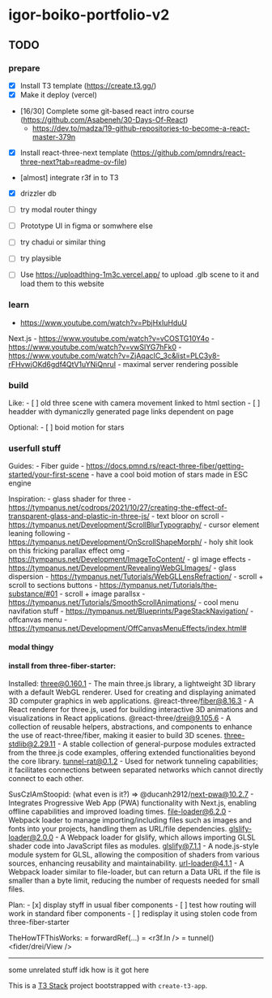 # igor-boiko-portfolio-v2

## TODO

### prepare

- [x] Install T3 template (https://create.t3.gg/)
- [x] Make it deploy (vercel)
- [16/30] Complete some git-based react intro course (https://github.com/Asabeneh/30-Days-Of-React)
    - https://dev.to/madza/19-github-repositories-to-become-a-react-master-379n
- [x] Install react-three-next template (https://github.com/pmndrs/react-three-next?tab=readme-ov-file)
- [almost] integrate r3f in to T3
- [x] drizzler db
- [ ] try modal router thingy
- [ ] Prototype UI in figma or somwhere else
- [ ] try chadui or similar thing
- [ ] try playsible
- [ ] Use https://uploadthing-1m3c.vercel.app/ to upload .glb scene to it and load them to this website



### learn

- https://www.youtube.com/watch?v=PbjHxIuHduU

Next.js
    - https://www.youtube.com/watch?v=vCOSTG10Y4o
    - https://www.youtube.com/watch?v=vwSlYG7hFk0
    - https://www.youtube.com/watch?v=ZjAqacIC_3c&list=PLC3y8-rFHvwjOKd6gdf4QtV1uYNiQnruI
    - maximal server rendering possible



### build

Like:
    - [ ] old three scene with camera movement linked to html section
    - [ ] headder with dymaniczlly generated page links dependent on page

Optional:
    - [ ] boid motion for stars



### userfull stuff

Guides:
    - Fiber guide - https://docs.pmnd.rs/react-three-fiber/getting-started/your-first-scene
    - have a cool boid motion of stars made in ESC engine

Inspiration:
    - glass shader for three - https://tympanus.net/codrops/2021/10/27/creating-the-effect-of-transparent-glass-and-plastic-in-three-js/
    - text bloor on scroll - https://tympanus.net/Development/ScrollBlurTypography/
    - cursor element leaning following - https://tympanus.net/Development/OnScrollShapeMorph/ 
    - holy shit look on this fricking parallax effect omg - https://tympanus.net/Development/ImageToContent/
    - gl image effects - https://tympanus.net/Development/RevealingWebGLImages/
    - glass dispersion - https://tympanus.net/Tutorials/WebGLLensRefraction/
    - scroll + scroll to sections buttons - https://tympanus.net/Tutorials/the-substance/#01
    - scroll + image parallsx - https://tympanus.net/Tutorials/SmoothScrollAnimations/
    - cool menu navifation stuff - https://tympanus.net/Blueprints/PageStackNavigation/
    - offcanvas menu - https://tympanus.net/Development/OffCanvasMenuEffects/index.html#


#### modal thingy








#### install from three-fiber-starter:

Installed:
    three@0.160.1 - The main three.js library, a lightweight 3D library with a default WebGL renderer. Used for creating and displaying animated 3D computer graphics in web applications.
    @react-three/fiber@8.16.3 - A React renderer for three.js, used for building interactive 3D animations and visualizations in React applications.
    @react-three/drei@9.105.6 - A collection of reusable helpers, abstractions, and components to enhance the use of react-three/fiber, making it easier to build 3D scenes.
    three-stdlib@2.29.11 - A stable collection of general-purpose modules extracted from the three.js code examples, offering extended functionalities beyond the core library.
    tunnel-rat@0.1.2 - Used for network tunneling capabilities; it facilitates connections between separated networks which cannot directly connect to each other.

SusCzIAmStoopid:
    (what even is it?) => @ducanh2912/next-pwa@10.2.7 - Integrates Progressive Web App (PWA) functionality with Next.js, enabling offline capabilities and improved loading times.
    file-loader@6.2.0 - Webpack loader to manage importing/including files such as images and fonts into your projects, handling them as URL/file dependencies.
    glslify-loader@2.0.0 - A Webpack loader for glslify, which allows importing GLSL shader code into JavaScript files as modules.
    glslify@7.1.1 - A node.js-style module system for GLSL, allowing the composition of shaders from various sources, enhancing reusability and maintainability.
    url-loader@4.1.1 - A Webpack loader similar to file-loader, but can return a Data URL if the file is smaller than a byte limit, reducing the number of requests needed for small files.

Plan:
    - [x] display styff in usual fiber components
    - [ ] test how routing will work in standard fiber components
    - [ ] redisplay it using stolen code from three-fiber-starter

TheHowTFThisWorks:
    <View /> = forwardRef(...)
        <Three /> = <r3f.In /> = tunnel()
            <fider/drei/View />     







---

some unrelated stuff idk how is it got here


This is a [T3 Stack](https://create.t3.gg/) project bootstrapped with `create-t3-app`.

